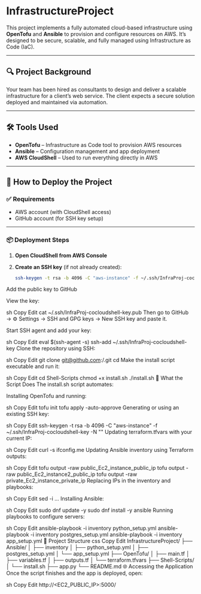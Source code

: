 # InfrastructureProject

This project implements a fully automated cloud-based infrastructure using **OpenTofu** and **Ansible** to provision and configure resources on AWS. It’s designed to be secure, scalable, and fully managed using Infrastructure as Code (IaC).

---

## 🔍 Project Background

Your team has been hired as consultants to design and deliver a scalable infrastructure for a client’s web service. The client expects a secure solution deployed and maintained via automation.

---

## 🛠️ Tools Used

- **OpenTofu** – Infrastructure as Code tool to provision AWS resources
- **Ansible** – Configuration management and app deployment
- **AWS CloudShell** – Used to run everything directly in AWS

---

## 🚀 How to Deploy the Project

### ✅ Requirements

- AWS account (with CloudShell access)
- GitHub account (for SSH key setup)

---

### 📦 Deployment Steps

1. **Open CloudShell from AWS Console**

2. **Create an SSH key** (if not already created):
   ```sh
   ssh-keygen -t rsa -b 4096 -C "aws-instance" -f ~/.ssh/InfraProj-cocloudshell-key -N ""
Add the public key to GitHub

View the key:

sh
Copy
Edit
cat ~/.ssh/InfraProj-cocloudshell-key.pub
Then go to GitHub → ⚙️ Settings → SSH and GPG keys → New SSH key and paste it.

Start SSH agent and add your key:

sh
Copy
Edit
eval $(ssh-agent -s)
ssh-add ~/.ssh/InfraProj-cocloudshell-key
Clone the repository using SSH:

sh
Copy
Edit
git clone git@github.com:<your-username>/<your-repo>.git
cd <your-repo>
Make the install script executable and run it:

sh
Copy
Edit
cd Shell-Scripts
chmod +x install.sh
./install.sh
🔧 What the Script Does
The install.sh script automates:

Installing OpenTofu and running:

sh
Copy
Edit
tofu init
tofu apply -auto-approve
Generating or using an existing SSH key:

sh
Copy
Edit
ssh-keygen -t rsa -b 4096 -C "aws-instance" -f ~/.ssh/InfraProj-cocloudshell-key -N ""
Updating terraform.tfvars with your current IP:

sh
Copy
Edit
curl -s ifconfig.me
Updating Ansible inventory using Terraform outputs:

sh
Copy
Edit
tofu output -raw public_Ec2_instance_public_ip
tofu output -raw public_Ec2_instance2_public_ip
tofu output -raw private_Ec2_instance_private_ip
Replacing IPs in the inventory and playbooks:

sh
Copy
Edit
sed -i ...
Installing Ansible:

sh
Copy
Edit
sudo dnf update -y
sudo dnf install -y ansible
Running playbooks to configure servers:

sh
Copy
Edit
ansible-playbook -i inventory python_setup.yml
ansible-playbook -i inventory postgres_setup.yml
ansible-playbook -i inventory app_setup.yml
📁 Project Structure
css
Copy
Edit
InfrastructureProject/
├── Ansible/
│   ├── inventory
│   ├── python_setup.yml
│   ├── postgres_setup.yml
│   └── app_setup.yml
├── OpenTofu/
│   ├── main.tf
│   ├── variables.tf
│   ├── outputs.tf
│   └── terraform.tfvars
├── Shell-Scripts/
│   └── install.sh
├── app.py
└── README.md
🌐 Accessing the Application
Once the script finishes and the app is deployed, open:

sh
Copy
Edit
http://<EC2_PUBLIC_IP>:5000/